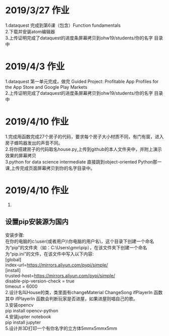 # 2019/3/27 作业
1.dataquest 完成到第6课（包含）Function fundamentals  
2.下载并安装atom编辑器  
3.上传证明完成了dataquest的进度条屏幕拷贝到ohw19/students/你的名字 目录中  

# 2019/4/3 作业
1.dataquest 第一单元完成，做完 Guided Project: Profitable App Profiles for the App Store and Google Play Markets    
2.上传证明完成了dataquest的进度条屏幕拷贝到ohw19/students/你的名字 目录中  

# 2019/4/10 作业
1.完成用函数完成27个房子的代码，要求每个房子大小材质不同，有门有窗，进入房子蜂鸣器发出的声音不同。  
2.将你搭建房子的代码取名house.py,上传到github的本人文件夹中，并附上演示效果的屏幕拷贝  
3.python for data science intermediate 直接跳到object-oriented Python那一课,上传完成页面屏幕拷贝到你的名字目录中。


# 2019/4/10 作业
1.
## 设置pip安装源为国内  
安装步骤:  
在你的电脑的c:\user(或者用户)\你电脑的用户名\，这个目录下创建一个命名为“pip”的文件夹（如：C:\Users\gmn\pip），在该文件夹下创建一个命名为“pip.ini”的文件，在该文件中写入以下内容:  
[global]  
index-url=https://mirrors.aliyun.com/pypi/simple/  
[install]    
trusted-host=https://mirrors.aliyun.com/pypi/simple/    
disable-pip-version-check = true    
timeout = 6000  
2.设计名叫House的类，类里面有changeMaterial  ChangeSong  ifPlayerIn 函数  其中 ifPlayerIn 函数会判断玩家是否进屋，如果进屋则唱自己的歌。  
3.安装opencv  
pip install opencv-python  
4.安装jupter notebook  
pip install jupyter  
5.设计并3D打印一个有你名字的立方体5mmx5mmx5mm

